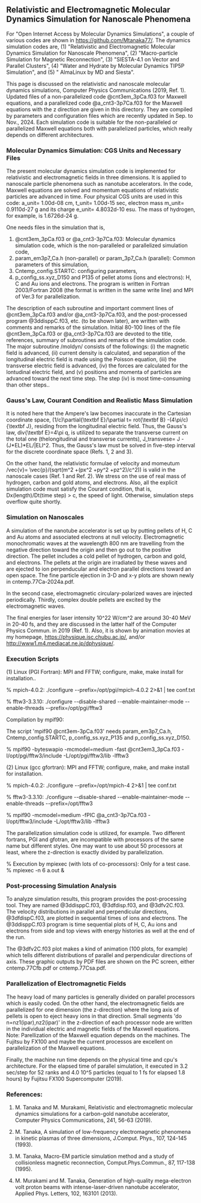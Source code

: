 ## Relativistic and Electromagnetic Molecular Dynamics Simulation for Nanoscale Phenomena ##

For "Open Internet Access by Molecular Dynamics Simulations", a couple of 
various codes are shown in https://github.com/Mtanaka77/. The dynamics 
simulation codes are, 
(1) "Relativistic and Electromagnetic Molecular Dynamics Simulation 
for Nanoscale Phenomena", 
(2) "Macro-particle Simulation for Magnetic Reconnection", (3) "SIESTA-4.1 on Vector and 
Parallel Clusters", (4) "Water and Hydrate by Molecular Dynamics TIP5P Simulation", 
and (5) " AlmaLinux by MD and Siesta". 

This page is discussed on the relativistic and nanoscale molecular 
dynamics simulations, Computer Physics Communications (2019, Ref. 1). 
Updated files of a non-parallelized code @cnt3em_3pCa.f03 for 
Maxwell equations, and a parallelized code @a_cnt3-3p7Ca.f03 
for the Maxwell equations with the z direction are given in this directory. 
They are compiled by parameters and configuration files which are recently 
updated in Sep. to Nov., 2024. 
Each simulation code is suitable for the non-paralleled or parallelized 
Maxwell equations both with parallelized particles, which really 
depends on different architectures. 


### Molecular Dynamics Simulation: CGS Units and Necessary Files ###

The present molecular dynamics simulation code is implemented for 
relativistic and electromagnetic fields in three dimensions. 
It is applied to nanoscale particle phenomena such as nanotube accelerators. 
In the code, Maxwell equations are solved and momentum equations of 
relativistic particles are advanced in time. 
Four physical CGS units are used in this code: a_unit= 1.00d-08 cm, 
t_unit= 1.00d-15 sec, electron mass m_unit= 0.9110d-27 g and its charge 
e_unit= 4.8032d-10 esu. The mass of hydrogen, for example, is 1.6726d-24 g.

One needs files in the simulation that is,
1) @cnt3em_3pCa.f03 or @a_cnt3-3p7Ca.f03: Molecular dynamics simulation code, 
which is the non-paralleled or parallelized simulation code,
2) param_em3p7_Ca.h (non-parallel) or param_3p7_Ca.h (parallel): 
Common parameters of this simulation, 
3) Cntemp_config.STARTC: configuring parameters, 
4) p_config_ss.xyz_D150 and P135 of pellet atoms (ions and electrons): 
H, C and Au ions and electrons. 
The program is written in Fortran 2003/Fortran 2008 (the format is written 
in the same write line) and MPI of Ver.3 for parallelization.

The description of each subroutine and important comment lines of 
@cnt3em_3pCa.f03 and/or @a_cnt3-3p7Ca.f03, and the post-processed program 
@3ddisppC.f03, etc. (to be shown later), are written with comments 
and remarks of the simulation. 
Initial 80-100 lines of the file @cnt3em_3pCa.f03 or @a_cnt3-3p7Ca.f03 
are devoted to the title, references, summary of subroutines and 
remarks of the simulation code. 
The major subroutine /moldyn/ consists of the followings:
(i) the magnetic field is advanced, 
(ii) current density is calculated, and separation of the longitudinal
electric field is made using the Poisson equation,
(iii) the transverse electric field is advanced, 
(iv) the forces are calculated for the lontudinal electric field, and 
(v) positions and momenta of particles are advanced toward the next time step.
The step (iv) is most time-consuming than other steps..


### Gauss's Law, Courant Condition and Realistic Mass Simulation ###

It is noted here that the Ampere's law becomes inaccurate in 
the Cartesian coordinate space, (1/c)\partial{\textbf E}/\partial t=
rot{\textbf B} -(4\pi/c){\textbf J}, residing from the longitudinal electric field.
Thus, the Gauss's law, div{\textbf E}=4\pi q, is utilized to separate the 
transverse current on the total one (thelongitudinal and transverse currents), 
J_transvese= J -(J*EL)*EL/|ELl^2.
Thus, the Gauss's law must be solved in five-step interval for the 
discrete coordinate space (Refs. 1, 2 and 3).

On the other hand, the relativistic formulae of velocity and momeutum
/vec{v}= \vec{p}/(sqrt(m^2 +(px^2 +py^2 +pz^2)/c^2)) is valid
in the nanoscale cases (Ref. 1 and Ref. 2).
We stress on the use of real mass of hydrogen, carbon and gold atoms, 
and electrons.
Also, all the explicit simulation code must satisfy the Courant condition,
that is, Dx(length)/Dt(time step) > c, the speed of light.
Otherwise, simulation steps overflow quite shortly.


### Simulation on Nanoscales ###

A simulation of the nanotube accelerator is set up by putting pellets of H, C 
and Au atoms and associated electrons at null velocity. 
Electromagnetic monochromatic waves at the wavelength 800 nm are travelling from 
the negative direction toward the origin and then go out to the positive direction. 
The pellet includes a cold pellet of hydrogen, carbon and gold, and electrons.
The pellets at the origin are irradiated by these waves and are ejected to ion 
perpenducular and electron parallel directions toward an open space. 
The fine particle ejection in 3-D and x-y plots are shown newly in cntemp.77Ca-2024a.pdf. 

In the second case, electromagnetic circulary-polarized waves are injected periodically.
Thirdly, complex double pellets are excited by the electromagnetic waves.  

The final energies for laser intensity 10^22 W/cm^2 are around 30-40 MeV in 20-40 fs, 
and they are discussed in the latter half of the Computer Physics Commun. in 2019 (Ref. 1).
Also, it is shown by animation movies at my homepage, https://physique.isc.chubu.ac.jp/,
and/or http://www1.m4.mediacat.ne.jp/dphysique/.


### Execution Scripts ###

(1) Linux (PGI Fortran): MPI and FFTW; configure, make, make install for installation..

  %  mpich-4.0.2: ./configure --prefix=/opt/pgi/mpich-4.0.2 2>&1 | tee conf.txt

  % fftw3-3.3.10: ./configure --disable-shared --enable-maintainer-mode --enable-threads --prefix=/opt/pgi/fftw3

Compilation by mpif90: 

The script 'mpif90 @cnt3em-3pCa.f03' needs param_em3p7_Ca.h, Cntemp_config.STARTC, p_config_ss.xyz_P135 and p_config_ss.xyz_D150.

  % mpif90 -byteswapio -mcmodel=medium -fast @cnt3em3_3pCa.f03 -I/opt/pgi/fftw3/include -L/opt/pgi/fftw3/lib -lfftw3

(2) Linux (gcc gfortran): MPI and FFTW; configure, make, and make install for installation.

  %  mpich-4.0.2: ./configure --prefix=/opt/mpich-4 2>&1 | tee conf.txt

  % fftw3-3.3.10: ./configure --disable-shared --enable-maintainer-mode --enable-threads --prefix=/opt/fftw3

  % mpif90 -mcmodel=medium -fPIC @a_cnt3-3p7Ca.f03 -I/opt/fftw3/include -L/opt/fftw3/lib -lfftw3

  The parallelization simulation code is utilized, for example. 
Two different fortrans, PGI and gfotran, are incompatible with processors of the same name but different styles.
One may want to use about 50 processors at least, where the z-direction is exactly divided by parallelization. 

  % Execution by mpiexec (with lots of co-processors): Only for a test case. % mpiexec -n 6 a.out &
 
### Post-processing Simulation Analysis ###

To analyze simulation results, this program provides the post-processing tool. 
They are named @3ddisppC.f03, @3dfdisp.f03, and @3dfv2C.f03. 
The velocity distributions in parallel and perpendicular directions, @3dfdispC.f03, are plotted 
in sequential times of ions and electrons. The @3ddisppC.f03 program is time sequential plots 
of H, C, Au ions and electrons from side and top views with energy histories as well at the end of the run. 

The @3dfv2C.f03 plot makes a kind of animation (100 plots, for example) which tells different distributions 
of parallel and perpendicular directions of axis.
These graphic outputs by PDF files are shown on the PC screen, either cntemp.77Cfb.pdf or 
cntemp.77Csa.pdf. 

### Parallelization of Electromagnetic Fields ###

The heavy load of many particles is generally divided on parallel processors which is easily coded. 
On the other hand, the electromagnetic fields are parallelized for one dimension 
(the z-direction) where the long axis of pellets is open to eject heavy ions in that direction.
Small segments 'do n=nz1(ipar),nz2(ipar)' in the z-direction of each processor node 
are written in the individual electric and magnetic fields of the Maxwell equations.   
Note: Parellization of the Maxwell equation depends on the machines. The Fujitsu by FX100
and maybe the current processos are excellent on parallelization of the Maxwell equations.

Finally, the machine run time depends on the physical time and cpu's architecture. 
For the elapsed time of parallel simulation, it executed in 3.2 sec/step for 
52 ranks and 4.0 10^5 particles (equal to 1 fs for elapsed 1.8 hours) by 
Fujitsu FX100 Supercomputer (2019).

### References: ###

1. M. Tanaka and M. Murakami, Relativistic and electromagnetic molecular dynamics simulations for a carbon-gold nanotube accelerator, Computer Physics Communications, 241, 56-63 (2019).

2. M. Tanaka, A simulation of low-frequency electromagnetic phenomena in kinetic plasmas of three dimensions, J.Comput. Phys., 107, 124-145 (1993).

3. M. Tanaka, Macro-EM particle simulation method and a study of collisionless magnetic reconnection, Comput.Phys.Commun., 87, 117-138 (1995).

4. M. Murakami and M. Tanaka, Generation of high-quality mega-electron volt proton beams with intense-laser-driven nanotube accelerator, Applied Phys. Letters, 102, 163101 (2013).

